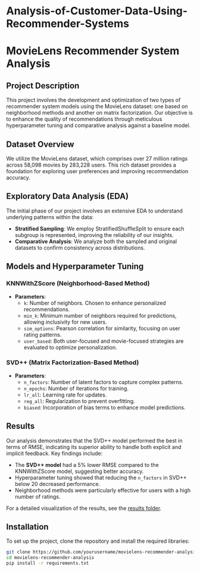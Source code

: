 # Analysis-of-Customer-Data-Using-Recommender-Systems
# MovieLens Recommender System Analysis

## Project Description
This project involves the development and optimization of two types of recommender system models using the MovieLens dataset: one based on neighborhood methods and another on matrix factorization. Our objective is to enhance the quality of recommendations through meticulous hyperparameter tuning and comparative analysis against a baseline model.

## Dataset Overview
We utilize the MovieLens dataset, which comprises over 27 million ratings across 58,098 movies by 283,228 users. This rich dataset provides a foundation for exploring user preferences and improving recommendation accuracy.

## Exploratory Data Analysis (EDA)
The initial phase of our project involves an extensive EDA to understand underlying patterns within the data:
- **Stratified Sampling**: We employ StratifiedShuffleSplit to ensure each subgroup is represented, improving the reliability of our insights.
- **Comparative Analysis**: We analyze both the sampled and original datasets to confirm consistency across distributions.

## Models and Hyperparameter Tuning
### KNNWithZScore (Neighborhood-Based Method)
- **Parameters**:
  - `k`: Number of neighbors. Chosen to enhance personalized recommendations.
  - `min_k`: Minimum number of neighbors required for predictions, allowing inclusivity for new users.
  - `sim_options`: Pearson correlation for similarity, focusing on user rating patterns.
  - `user_based`: Both user-focused and movie-focused strategies are evaluated to optimize personalization.

### SVD++ (Matrix Factorization-Based Method)
- **Parameters**:
  - `n_factors`: Number of latent factors to capture complex patterns.
  - `n_epochs`: Number of iterations for training.
  - `lr_all`: Learning rate for updates.
  - `reg_all`: Regularization to prevent overfitting.
  - `biased`: Incorporation of bias terms to enhance model predictions.

## Results
Our analysis demonstrates that the SVD++ model performed the best in terms of RMSE, indicating its superior ability to handle both explicit and implicit feedback. Key findings include:

- The **SVD++ model** had a 5% lower RMSE compared to the KNNWithZScore model, suggesting better accuracy.
- Hyperparameter tuning showed that reducing the `n_factors` in SVD++ below 20 decreased performance.
- Neighborhood methods were particularly effective for users with a high number of ratings.

For a detailed visualization of the results, see the [results folder](link-to-results-folder).



## Installation
To set up the project, clone the repository and install the required libraries:
```bash
git clone https://github.com/yourusername/movielens-recommender-analysis.git
cd movielens-recommender-analysis
pip install -r requirements.txt
